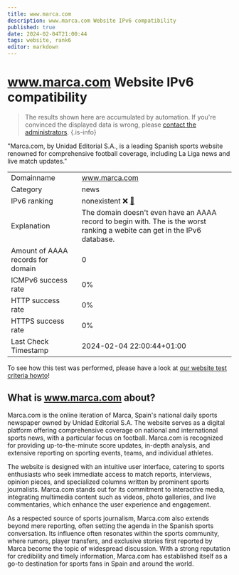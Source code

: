 ```yaml
---
title: www.marca.com
description: www.marca.com Website IPv6 compatibility
published: true
date: 2024-02-04T21:00:44
tags: website, rank6
editor: markdown
---
```


# www.marca.com Website IPv6 compatibility

> The results shown here are accumulated by automation. If you're convinced the displayed data is wrong, please [contact the administrators](/howto/chat). 
{.is-info}

"Marca.com, by Unidad Editorial S.A., is a leading Spanish sports website renowned for comprehensive football coverage, including La Liga news and live match updates."


|   |   |
| - | - |
| Domainname | www.marca.com
| Category | news |
| IPv6 ranking | nonexistent :x: [🔗](/howto/ranking) |
| Explanation | The domain doesn't even have an AAAA record to begin with. The is the worst ranking a webite can get in the IPv6 database. |
| Amount of AAAA records for domain | 0 |
| ICMPv6 success rate | 0%|
| HTTP success rate | 0% |
| HTTPS success rate | 0% |
| Last Check Timestamp | 2024-02-04 22:00:44+01:00 |

To see how this test was performed, please have a look at [our website test criteria howto](/howto/testcriteria/website)!


## What is www.marca.com about?
Marca.com is the online iteration of Marca, Spain's national daily sports newspaper owned by Unidad Editorial S.A. The website serves as a digital platform offering comprehensive coverage on national and international sports news, with a particular focus on football. Marca.com is recognized for providing up-to-the-minute score updates, in-depth analysis, and extensive reporting on sporting events, teams, and individual athletes. 

The website is designed with an intuitive user interface, catering to sports enthusiasts who seek immediate access to match reports, interviews, opinion pieces, and specialized columns written by prominent sports journalists. Marca.com stands out for its commitment to interactive media, integrating multimedia content such as videos, photo galleries, and live commentaries, which enhance the user experience and engagement.

As a respected source of sports journalism, Marca.com also extends beyond mere reporting, often setting the agenda in the Spanish sports conversation. Its influence often resonates within the sports community, where rumors, player transfers, and exclusive stories first reported by Marca become the topic of widespread discussion. With a strong reputation for credibility and timely information, Marca.com has established itself as a go-to destination for sports fans in Spain and around the world.


